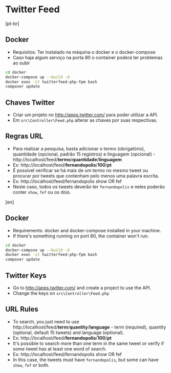 # Twitter Feed

[pt-br]

## Docker

* Requisitos: Ter instalado na máquina o docker e o docker-compose
* Caso haja algum serviço na porta 80 o container poderá ter problemas ao subir

```bash
cd docker
docker-compose up --build -d
docker exec -it twitterfeed-php-fpm bash
composer update
```

## Chaves Twitter

* Criar um projeto no http://apps.twitter.com/ para poder utilizar a API.
* Em `src\Controller\Feed.php` alterar as chaves por suas respectivas.

## Regras URL

* Para realizar a pesquisa, basta adicionar o termo (obrigatório), quantidade (opcional, padrão 15 registros) e linguagem (opcional) - http://localhost/feed/**termo**/**quantidade**/**linguagem**
* Ex: http://localhost/feed/**fernandopolis**/**100**/**pt**
* É possível verificar se há mais de um termo no mesmo tweet ou procurar por tweets que contenham pelo menos uma palavra escrita.
* Ex: http://localhost/feed/fernandopolis show OR fef
* Neste caso, todos os tweets deverão ter `fernandopolis` e neles poderão conter `show`, `fef` ou os dois.

[en]

## Docker

* Requirements: docker and docker-compose installed in your machine.
* If there's something running on port 80, the container won't run.

```bash
cd docker
docker-compose up --build -d
docker exec -it twitterfeed-php-fpm bash
composer update
```

## Twitter Keys

* Go to http://apps.twitter.com/ and create a project to use the API.
* Change the keys on `src\Controller\Feed.php`

## URL Rules

* To search, you just need to use http://localhost/feed/**term**/**quantity**/**language** - term (required), quantity (optional, default 15 tweets) and language (optional).
* Ex: http://localhost/feed/**fernandopolis**/**100**/**pt**
* It's possible to search more than one term in the same tweet or verify if some tweet has at least one word of search.
* Ex: http://localhost/feed/fernandopolis show OR fef
* In this case, the tweets must have `fernandopolis`, but some can have `show`, `fef` or both.
